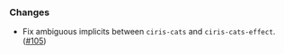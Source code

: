 ### Changes
- Fix ambiguous implicits between `ciris-cats` and `ciris-cats-effect`. ([#105][#105])

[#105]: https://github.com/vlovgr/ciris/pull/105
